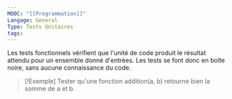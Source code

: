 ```yaml
---
MOOC: "[[Programmation]]"
Langage: General
Type: Tests Unitaires
tags:
---
```

Les tests fonctionnels vérifient que l'unité de code produit le résultat attendu pour un ensemble donné d'entrées. Les tests se font donc en boîte noire, sans aucune connaissance du code.

> [!Exemple]
> Tester qu'une fonction addition(a, b) retourne bien la somme de a et b.
